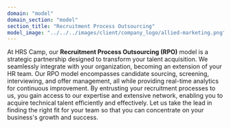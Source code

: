 ```yaml
---
domain: "model"
domain_section: "model"
section_title: "Recruitment Process Outsourcing"
model_image: "../../../images/client/company_logo/allied-marketing.png"
---
```


At HRS Camp, our **Recruitment Process Outsourcing (RPO)** model is a strategic partnership designed to transform your talent acquisition. We seamlessly integrate with your organization, becoming an extension of your HR team. Our RPO model encompasses candidate sourcing, screening, interviewing, and offer management, all while providing real-time analytics for continuous improvement. By entrusting your recruitment processes to us, you gain access to our expertise and extensive network, enabling you to acquire technical talent efficiently and effectively. Let us take the lead in finding the right fit for your team so that you can concentrate on your business's growth and success.